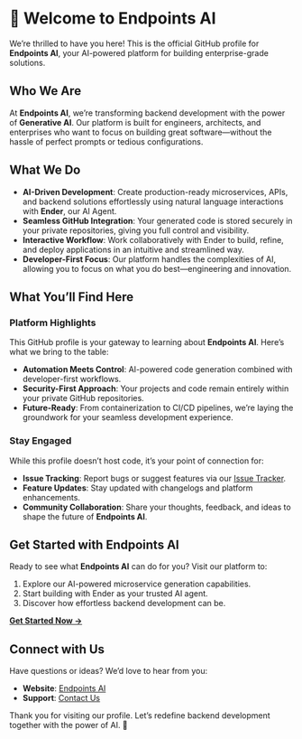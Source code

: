 # 👋 Welcome to **Endpoints AI**

We’re thrilled to have you here! This is the official GitHub profile for **Endpoints AI**, your AI-powered platform for building enterprise-grade solutions. 



## **Who We Are**

At **Endpoints AI**, we’re transforming backend development with the power of **Generative AI**. Our platform is built for engineers, architects, and enterprises who want to focus on building great software—without the hassle of perfect prompts or tedious configurations.



## **What We Do**

- **AI-Driven Development**: Create production-ready microservices, APIs, and backend solutions effortlessly using natural language interactions with **Ender**, our AI Agent.
- **Seamless GitHub Integration**: Your generated code is stored securely in your private repositories, giving you full control and visibility.
- **Interactive Workflow**: Work collaboratively with Ender to build, refine, and deploy applications in an intuitive and streamlined way.
- **Developer-First Focus**: Our platform handles the complexities of AI, allowing you to focus on what you do best—engineering and innovation.



## **What You’ll Find Here**

### **Platform Highlights**
This GitHub profile is your gateway to learning about **Endpoints AI**. Here’s what we bring to the table:
- **Automation Meets Control**: AI-powered code generation combined with developer-first workflows.
- **Security-First Approach**: Your projects and code remain entirely within your private GitHub repositories.
- **Future-Ready**: From containerization to CI/CD pipelines, we’re laying the groundwork for your seamless development experience.

### **Stay Engaged**
While this profile doesn’t host code, it’s your point of connection for:
- **Issue Tracking**: Report bugs or suggest features via our [Issue Tracker](https://github.com/ndpoints/ndpoints-ai/issues).
- **Feature Updates**: Stay updated with changelogs and platform enhancements.
- **Community Collaboration**: Share your thoughts, feedback, and ideas to shape the future of **Endpoints AI**.



## **Get Started with Endpoints AI**

Ready to see what **Endpoints AI** can do for you? Visit our platform to:
1. Explore our AI-powered microservice generation capabilities.
2. Start building with Ender as your trusted AI agent.
3. Discover how effortless backend development can be.

[**Get Started Now →**](https://ndpoints.ai)



## **Connect with Us**

Have questions or ideas? We’d love to hear from you:
- **Website**: [Endpoints AI](https://ndpoints.ai)
- **Support**: [Contact Us](mailto:hello@ndpoints.ai)

Thank you for visiting our profile. Let’s redefine backend development together with the power of AI. 🚀
